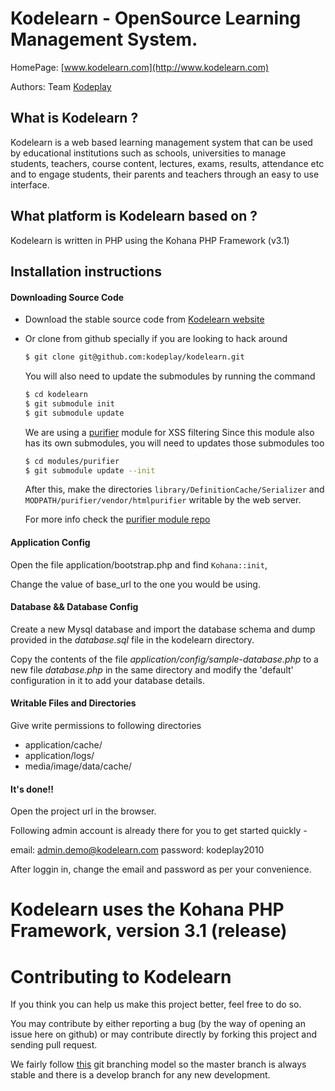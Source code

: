 # Kodelearn - OpenSource Learning Management System. 

HomePage: [www.kodelearn.com](http://www.kodelearn.com)

Authors: Team [Kodeplay](http://www.kodeplay.com)

## What is Kodelearn ?
Kodelearn is a web based learning management system that can be used by 
educational institutions such as schools, universities to manage students, 
teachers, course content, lectures, exams, results, attendance etc and to 
engage students, their parents and teachers through an easy to use interface.

## What platform is Kodelearn based on ?

Kodelearn is written in PHP using the Kohana PHP Framework (v3.1)

## Installation instructions

#### Downloading Source Code
  * Download the stable source code from [Kodelearn website](http://kodelearn.com/download)
  
  * Or clone from github specially if you are looking to hack around
    
    ```bash 
    $ git clone git@github.com:kodeplay/kodelearn.git
    ```
    
    You will also need to update the submodules by running the command
  
    ```bash
    $ cd kodelearn
    $ git submodule init
    $ git submodule update
    ```

    We are using a [purifier](https://github.com/shadowhand/purifier) module for XSS filtering 
    Since this module also has its own submodules, you will need to updates those submodules too

    ```bash
    $ cd modules/purifier
    $ git submodule update --init 
    ```
    
    After this, make the directories ```library/DefinitionCache/Serializer``` and 
    ```MODPATH/purifier/vendor/htmlpurifier``` writable by the web server.
    
    For more info check the [purifier module repo](https://github.com/shadowhand/purifier#readme)
    
#### Application Config

Open the file application/bootstrap.php and find `Kohana::init`,
  
Change the value of base_url to the one you would be using.
  
#### Database && Database Config

Create a new Mysql database and import the database schema and dump provided in the _database.sql_ file in the kodelearn directory.

Copy the contents of the file _application/config/sample-database.php_ to a new file _database.php_
in the same directory and modify the 'default' configuration in it to add your database details.
  
#### Writable Files and Directories
 
  Give write permissions to following directories
  
  - application/cache/
  - application/logs/
  - media/image/data/cache/
  
#### It's done!!

Open the project url in the browser. 

Following admin account is already there for you to get started quickly -

email: admin.demo@kodelearn.com
password: kodeplay2010

After loggin in, change the email and password as per your convenience.

# Kodelearn uses the Kohana PHP Framework, version 3.1 (release)

# Contributing to Kodelearn

If you think you can help us make this project better, feel free to do so.

You may contribute by either reporting a bug (by the way of opening an issue here on github)
or may contribute directly by forking this project and sending pull request.

We fairly follow [this](http://nvie.com/posts/a-successful-git-branching-model/) git branching model
so the master branch is always stable and there is a develop branch for any new development.
